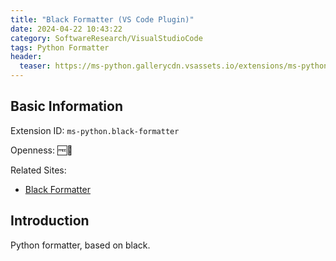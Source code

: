 ```yaml
---
title: "Black Formatter (VS Code Plugin)"
date: 2024-04-22 10:43:22
category: SoftwareResearch/VisualStudioCode
tags: Python Formatter
header:
  teaser: https://ms-python.gallerycdn.vsassets.io/extensions/ms-python/black-formatter/2024.2.0/1712256853786/Microsoft.VisualStudio.Services.Icons.Default
---
```


## Basic Information

Extension ID: `ms-python.black-formatter`

Openness: 🆓📖

Related Sites:

* [Black Formatter](https://marketplace.visualstudio.com/items?itemName=ms-python.black-formatter)

## Introduction

Python formatter, based on black.
